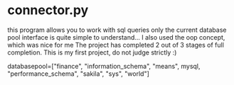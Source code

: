 # connector.py

this program allows you to work with sql queries only the current database pool interface is quite simple to understand...
I also used the oop concept, which was nice for me
The project has completed 2 out of 3 stages of full completion. This is my first project, do not judge strictly :)

databasepool=["finance",
             "information_schema",
              "means",
              mysql,
              "performance_schema",
              "sakila",
              "sys",
              "world"]
  
